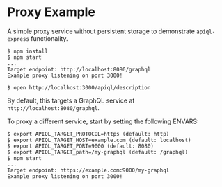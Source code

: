 # Proxy Example
A simple proxy service without persistent storage to demonstrate `apiql-express` functionality.

```
$ npm install
$ npm start
...
Target endpoint: http://localhost:8080/graphql
Example proxy listening on port 3000!

$ open http://localhost:3000/apiql/description
```

By default, this targets a GraphQL service at `http://localhost:8080/graphql`.

To proxy a different service, start by setting the following ENVARS:

```
$ export APIQL_TARGET_PROTOCOL=https (default: http)
$ export APIQL_TARGET_HOST=example.com (default: localhost)
$ export APIQL_TARGET_PORT=9000 (default: 8080)
$ export APIQL_TARGET_path=/my-graphql (default: /graphql)
$ npm start
...
Target endpoint: https://example.com:9000/my-graphql
Example proxy listening on port 3000!
```
